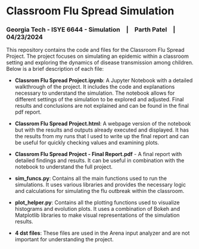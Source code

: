 # Classroom Flu Spread Simulation
### Georgia Tech - ISYE 6644 - Simulation | Parth Patel | 04/23/2024

This repository contains the code and files for the Classroom Flu Spread Project. The project focuses on simulating an epidemic within a classroom setting and exploring the dynamics of disease transmission among children. Below is a brief description of each file:

- **Classrom Flu Spread Project.ipynb**: A Jupyter Notebook with a detailed walkthrough of the project. It includes the code and explanations necessary to understand the simulation. The notebook allows for different settings of the simulation to be explored and adjusted. Final results and conclusions are not explained and can be found in the final pdf report.

- **Classrom Flu Spread Project.html**: A webpage version of the notebook but with the results and outputs already executed and displayed. It has the results from my runs that I used to write up the final report and can be useful for quickly checking values and examining plots.

- **Classrom Flu Spread Project - Final Report.pdf** - A final report with detailed findings and results. It can be useful in combination with the notebook to understand the full project.

- **sim_funcs.py**: Contains all the main functions used to run the simulations. It uses various libraries and provides the necessary logic and calculations for simulating the flu outbreak within the classroom.

- **plot_helper.py**: Contains all the plotting functions used to visualize histograms and evolution plots. It uses a combination of Bokeh and Matplotlib libraries to make visual representations of the simulation results.

- **4 dst files**: These files are used in the Arena input analyzer and are not important for understanding the project. 
